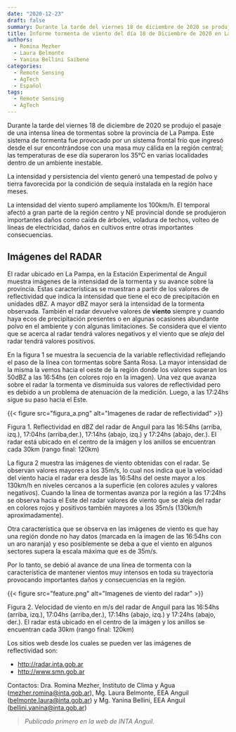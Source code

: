 ```yaml
---
date: "2020-12-23"
draft: false
summary: Durante la tarde del viernes 18 de diciembre de 2020 se produjo el pasaje de una intensa línea de tormentas sobre la provincia de La Pampa. En este informe se presenta el análisis de la tormenta con productos del radar meteorológico de la EEA Anguil. 
title: Informe tormenta de viento del día 18 de Diciembre de 2020 en La Pampa.
authors: 
  - Romina Mezher
  - Laura Belmonte
  - Yanina Bellini Saibene
categories:
  - Remote Sensing
  - AgTech
  - Español
tags: 
  - Remote Sensing
  - AgTech
---
```


Durante la tarde del viernes 18 de diciembre de 2020 se produjo el pasaje de una
intensa línea de tormentas sobre la provincia de La Pampa. Este sistema de tormenta fue
provocado por un sistema frontal frío que ingresó desde el sur encontrándose con una
masa muy cálida en la región central; las temperaturas de ese día superaron los 35°C en
varias localidades dentro de un ambiente inestable.

La intensidad y persistencia del viento generó una tempestad de polvo y tierra
favorecida por la condición de sequía instalada en la región hace meses.

La intensidad del viento superó ampliamente los 100km/h. El temporal afectó a
gran parte de la región centro y NE provincial donde se produjeron importantes daños
como caída de árboles, voladura de techos, volteo de líneas de electricidad, daños en
cultivos entre otras importantes consecuencias.

## Imágenes del RADAR

El radar ubicado en La Pampa, en la Estación Experimental de Anguil muestra
imágenes de la intensidad de la tormenta y su avance sobre la provincia. Estas
características se muestran a partir de los valores de reflectividad que indica la intensidad
que tiene el eco de precipitación en unidades dBZ. A mayor dBZ mayor será la intensidad
de la tormenta observada. También el radar devuelve valores de **viento** siempre y cuando
haya ecos de precipitación presentes o en algunas ocasiones abundante polvo en el
ambiente y con algunas limitaciones. Se considera que el viento que se acerca al radar
tendrá valores negativos y el viento que se _aleja_ del radar tendrá valores positivos.

En la figura 1 se muestra la secuencia de la variable reflectividad reflejando el paso
de la línea con tormentas sobre Santa Rosa. La mayor intensidad de la misma la vemos
hacia el oeste de la región donde los valores superan los 50dBZ a las 16:54hs (en colores
rojo en la imagen). Una vez que avanza sobre el radar la tormenta ve disminuida sus
valores de reflectividad pero es debido a un problema de atenuación de la medición.
Luego, a las 17:24hs sigue su paso hacia el Este.

{{< figure src="figura_a.png" alt="Imagenes de radar de reflectividad" >}}

Figura 1. Reflectividad en dBZ del radar de Anguil para las 16:54hs (arriba, izq.), 17:04hs (arriba,der.),
17:14hs (abajo, izq.) y 17:24hs (abajo, der.). El radar está ubicado en el centro de la imágen y los
anillos se encuentran cada 30km (rango final: 120km)

La figura 2 muestra las imágenes de viento obtenidas con el radar. Se observan
valores mayores a los 35m/s, lo cual nos indica que la velocidad del viento hacia el radar
era desde las 16:54hs del oeste mayor a los 130km/h en niveles cercanos a la superficie (en
colores azules y valores negativos). Cuando la línea de tormentas avanza por la región a las
17:24hs se observa hacia el Este del radar valores de viento que se aleja del radar en
colores rojos y positivos también mayores a los 35m/s (130km/h aproximadamente).

Otra característica que se observa en las imágenes de viento es que hay una región
donde no hay datos (marcada en la imagen de las 16:54hs con un aro naranja) y eso
posiblemente se deba a que el viento en algunos sectores supera la escala máxima que es
de 35m/s.

Por lo tanto, se debió al avance de una línea de tormenta con la característica de
mantener vientos muy intensos en toda su trayectoria provocando importantes daños y
consecuencias en la región.

{{< figure src="feature.png" alt="Imagenes de viento del radar" >}}

Figura 2. Velocidad de viento en m/s del radar de Anguil para las 16:54hs (arriba, izq.), 17:04hs
(arriba,der.), 17:14hs (abajo, izq.) y 17:24hs (abajo, der.). El radar está ubicado en el centro de la
imágen y los anillos se encuentran cada 30km (rango final: 120km)

Los sitios web desde los cuales se pueden ver las imágenes de reflectividad son:

* http://radar.inta.gob.ar
* http://www.smn.gob.ar

Contactos: Dra. Romina Mezher, Instituto de Clima y Agua (mezher.romina@inta.gob.ar), Mg. Laura
Belmonte, EEA Anguil (belmonte.laura@inta.gob.ar) y Mg. Yanina Bellini, EEA Anguil
(bellini.yanina@inta.gob.ar)

> _Publicado primero en la web de INTA Anguil._
